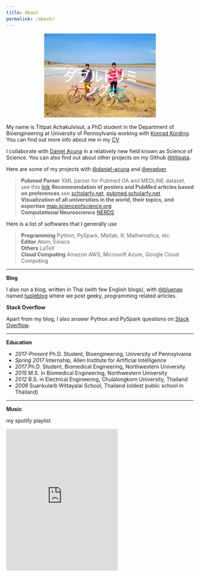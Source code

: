 ```yaml
---
title: About
permalink: /about/
---
```



<figure><center>
  <img width="300" src="/images/titipata.jpg" data-action="zoom"/>
</center></figure>


My name is Titipat Achakulvisut, a PhD student in the Department of
Bioengineering at University of Pennsylvania working with [Konrad Kording](http://kordinglab.com/).
You can find out more info about me in my [CV](http://titipata.github.io/images/pdf/Titipat_CV.pdf)


I collaborate with [Daniel Acuna](http://www.scienceofscience.org/) in a relatively new field known as Science of Science.
You can also find out about other projects on my Github [@titipata](https://github.com/titipata).


Here are some of my projects with [@daniel-acuna](https://github.com/daniel-acuna) and [@evadyer](https://github.com/evadyer)

> **Pubmed Parser** XML parser for Pubmed OA and MEDLINE dataset,
see this [link](https://github.com/titipata/pubmed_parser)
> **Recommendation of posters and PubMed articles based on preferences** see
[scholarfy.net](http://www.scholarfy.net/), [pubmed.scholarfy.net](http://pubmed.scholarfy.net/) <br>
> **Visualization of all universities in the world, their topics, and expertise** [map.scienceofscience.org](http://map.scienceofscience.org/) <br>
> **Computational Neuroscience** [NERDS](https://github.com/KordingLab/nerds)


Here is a list of softwares that I generally use

> **Programming** Python, PySpark, Matlab, R, Mathematica, etc. <br>
> **Editor** Atom, Emacs <br>
> **Others** LaTeX <br>
> **Cloud Computing** Amazon AWS, Microsoft Azure, Google Cloud Computing

<hr>

**Blog**

I also run a blog, written in Thai (with few English blogs), with
[@bluenex](https://github.com/bluenex) named [tupleblog](http://tupleblog.github.io/)
where we post geeky, programming related articles.

**Stack Overflow**

Apart from my blog, I also answer Python and PySpark questions
on [Stack Overflow](http://stackoverflow.com/users/3626961/titipata).

<hr>

**Education**

<ul>
  <li><i>2017-Present</i> Ph.D. Student, Bioengineering, University of Pennsylvania</li>
  <li><i>Spring 2017</i> Internship, Allen Institute for Artificial Intelligence</li>
  <li><i>2017</i> Ph.D. Student, Biomedical Engineering, Northwestern University</li>
  <li><i>2015</i> M.S. in Biomedical Engineering, Northwestern University</li>
  <li><i>2012</i> B.S. in Electrical Engineering, Chulalongkorn University, Thailand</li>
  <li><i>2008</i> Suankularb Wittayalai School, Thailand (oldest public school in Thailand) </li>
</ul>

<hr>

**Music**

my spotify playlist

<iframe src="https://embed.spotify.com/?uri=spotify%3Auser%3A12126213435%3Aplaylist%3A3icwK1ctAWJAIGLjl5QcVl" width="300" height="380" frameborder="0" allowtransparency="true"></iframe>
